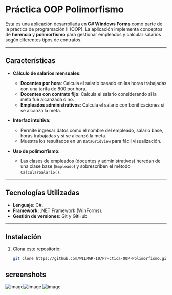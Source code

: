 # Práctica OOP Polimorfismo

Esta es una aplicación desarrollada en **C# Windows Forms** como parte de la práctica de programación II (OOP). La aplicación implementa conceptos de **herencia** y **polimorfismo** para gestionar empleados y calcular salarios según diferentes tipos de contratos.

---

## Características

- **Cálculo de salarios mensuales**:
  - **Docentes por hora**: Calcula el salario basado en las horas trabajadas con una tarifa de 800 por hora.
  - **Docentes con contrato fijo**: Calcula el salario considerando si la meta fue alcanzada o no.
  - **Empleados administrativos**: Calcula el salario con bonificaciones si se alcanza la meta.

- **Interfaz intuitiva**:
  - Permite ingresar datos como el nombre del empleado, salario base, horas trabajadas y si se alcanzó la meta.
  - Muestra los resultados en un `DataGridView` para fácil visualización.

- **Uso de polimorfismo**:
  - Las clases de empleados (docentes y administrativos) heredan de una clase base (`Empleado`) y sobrescriben el método `CalcularSalario()`.

---

## Tecnologías Utilizadas

- **Lenguaje**: C#.
- **Framework**: .NET Framework (WinForms).
- **Gestión de versiones**: Git y GitHub.

---

## Instalación

1. Clona este repositorio:
   ```bash
   git clone https://github.com/WILMAR-10/Pr-ctica-OOP-Polimorfismo.git

## screenshots
![image](https://github.com/user-attachments/assets/748a7fd9-0fad-4d26-9f38-95c5e978deff)![image](https://github.com/user-attachments/assets/25e395ec-7a92-4823-9c1e-1001384086d1) 
![image](https://github.com/user-attachments/assets/33829786-a08a-41c9-8f31-2e816da91e45)



